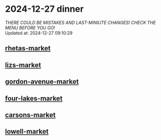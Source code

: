 # 2024-12-27 dinner  
*THERE COULD BE MISTAKES AND LAST-MINIUTE CHANGES! CHECK THE MENU BEFORE YOU GO!*  
Updated at: 2024-12-27 09:10:29  
## [rhetas-market](https://wisc-housingdining.nutrislice.com/menu/rhetas-market/dinner/2024-12-27)  
## [lizs-market](https://wisc-housingdining.nutrislice.com/menu/lizs-market/dinner/2024-12-27)  
## [gordon-avenue-market](https://wisc-housingdining.nutrislice.com/menu/gordon-avenue-market/dinner/2024-12-27)  
## [four-lakes-market](https://wisc-housingdining.nutrislice.com/menu/four-lakes-market/dinner/2024-12-27)  
## [carsons-market](https://wisc-housingdining.nutrislice.com/menu/carsons-market/dinner/2024-12-27)  
## [lowell-market](https://wisc-housingdining.nutrislice.com/menu/lowell-market/dinner/2024-12-27)  
  
